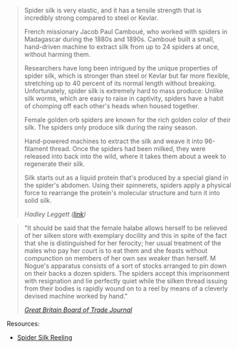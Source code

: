 
> Spider silk is very elastic, and it has a tensile strength that is incredibly strong compared to steel or Kevlar. 
> 
> French missionary Jacob Paul Camboué, who worked with spiders in Madagascar during the 1880s and 1890s. Camboué built a small, hand-driven machine to extract silk from up to 24 spiders at once, without harming them.
> 
> Researchers have long been intrigued by the unique properties of spider silk, which is stronger than steel or Kevlar but far more flexible, stretching up to 40 percent of its normal length without breaking. Unfortunately, spider silk is extremely hard to mass produce: Unlike silk worms, which are easy to raise in captivity, spiders have a habit of chomping off each other's heads when housed together.
> 
> Female golden orb spiders are known for the rich golden color of their silk. The spiders only produce silk during the rainy season.
> 
> Hand-powered machines to extract the silk and weave it into 96-filament thread. Once the spiders had been milked, they were released into back into the wild, where it takes them about a week to regenerate their silk. 
> 
> Silk starts out as a liquid protein that's produced by a special gland in the spider's abdomen. Using their spinnerets, spiders apply a physical force to rearrange the protein's molecular structure and turn it into solid silk.
> <div></div>
> <cite>Hadley Leggett (<a href="https://www.wired.com/2009/09/spider-silk/">link</a>)</cite>

> "It should be said that the female halabe allows herself to be relieved of her silken store with exemplary docility and this in spite of the fact that she is distinguished for her ferocity; her usual treatment of the males who pay her court is to eat them and she feasts without compunction on members of her own sex weaker than herself. M Nogue's apparatus consists of a sort of stocks arranged to pin down on their backs a dozen spiders. The spiders accept this imprisonment with resignation and lie perfectly quiet while the silken thread issuing from their bodies is rapidly wound on to a reel by means of a cleverly devised machine worked by hand."
> <div></div>
><cite> <a href=http://books.google.com/books?id=iZLNAAAAMAAJ&dq=spider%20silk%20machines&as_brr=1&pg=PA180#v=onepage&q=&f=false>Great Britain Board of Trade Journal</a></cite>

Resources:

- [Spider Silk Reeling](https://www.youtube.com/watch?v=aLSGBQUA8l0)
